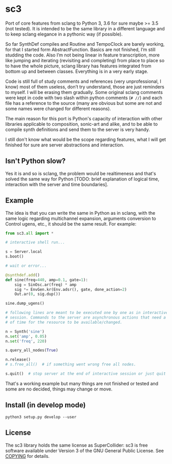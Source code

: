 sc3
===

Port of core features from sclang to Python 3, 3.6 for sure maybe >= 3.5 (not
tested). It is intended to be the same library in a different language and to
keep sclang elegance in a pythonic way (if possible).

So far SynthDef compiles and Routine and TempoClock are barely working, for that
I started form AbstractFunction. Basics are not finished, I’m still studding the
code. Also I’m not being linear in feature transcription, more like jumping and
iterating (revisiting and completing) from place to place so to have the whole
picture, sclang library has features integrated from bottom up and between
classes. Everything is in a very early stage.

Code is still full of study comments and references (very unprofessional, I
know) most of them useless, don’t try understand, those are just reminders to
myself. I will be erasing them gradually. Some original sclang comments were
kept in code with two slash within python comments (`# //`) and each file has a
reference to the source (many are obvious but some are not and some names were
changed for different reasons).

The main reason for this port is Python's capacity of interaction with other
libraries applicable to composition, sonic-art and alike, and to be able to
compile synth definitions and send them to the server is very handy.

I still don't know what would be the scope regarding features, what I will get
finished for sure are server abstractions and interaction.

Isn't Python slow?
------------------

Yes it is and so is sclang, the problem would be realtimeness and that's solved
the same way for Python [TODO: brief explanation of logical time, interaction
with the server and time boundaries].

Example
-------

The idea is that you can write the same in Python as in sclang, with the same
logic regarding multichannel expansion, arguments conversion to Control ugens,
etc., it should be the same result. For example:

```python
from sc3.all import *

# interactive shell run...

s = Server.local
s.boot()

# wait or error...

@synthdef.add()
def sine(freq=440, amp=0.1, gate=1):
    sig = SinOsc.ar(freq) * amp
    sig *= EnvGen.kr(Env.adsr(), gate, done_action=2)
    Out.ar(0, sig.dup())

sine.dump_ugens()

# following lines are meant to be executed one by one as in interactive
# session. Commands to the server are asynchronous actions that need a bit
# of time for the resource to be available/changed.

n = Synth('sine')
n.set('amp', 0.05)
n.set('freq', 220)

s.query_all_nodes(True)

n.release()
# s.free_all()  # if something went wrong free all nodes.

s.quit()  # stop server at the end of interactive session or just quit ipython.
```

That's a working example but many things are not finished or tested and some are
no decided, things may change or move.

Install (in develop mode)
-------------------------

```
python3 setup.py develop --user
```

License
-------

The sc3 library holds the same license as SuperCollider: sc3 is free software
available under Version 3 of the GNU General Public License. See
[COPYING](COPYING) for details.
